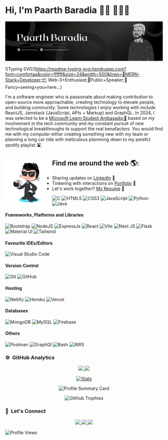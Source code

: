 # Hi, I'm Paarth Baradia 👋🏻 👨🏻‍💻

<img src="https://raw.githubusercontent.com/paa-rth/paa-rth/master/gh-header-image-cropped.png" alt="banner that says Paarth Baradia - software engineer, content creator and community organizer alongside a cartoon illustration of Paarth">

![Typing SVG](https://readme-typing-svg.herokuapp.com?font=comfortaa&color=ffffff&size=24&width=500&lines=🚀MERN-Stack+Developer;📦 Web-3+Enthusiast;🎤Public+Speaker;👋Fancy+seeing+you+here...)

I'm a software engineer who is passionate about making contribution to open-source more approachable, creating technology to elevate people, and building community. Some technologies I enjoy working with include ReactJS, Jamstack (JavaScript, APIs + Markup) and GraphQL. In 2024, I was selected to be a <a href="https://mvp.microsoft.com/en-US/studentambassadors/profile/">Microsoft Learn Student Ambasador🌟</a> based on my involvement in the tech community and my constant pursuit of new technological breakthroughs to support the real benafactors.
You would find me with my computer either creating something new with my team or planning a long car ride with meticulous planninng down to my perefct spotify playlist 🛣️.

## Find me around the web 🌎: <a href="https://github.com/sponsors/paa-rth"><img align="left" width="150" height="150" src="https://github.com/paa-rth/paa-rth/blob/main/octopaarth/octopaarth.gif?raw=true"></a>
- Sharing updates on <a href="https://www.linkedin.com/in/paarth-baradia/">LinkedIn</a> 💼
- Tinkering with interactions on <a href="https://paa-rth.vercel.app">Portfolio</a> 🏓
- Let's work together!! <a href="https://paa-rth.vercel.app">My Resume</a> 🏓




![C](https://skillicons.dev/icons?i=c)
![HTML5](https://skillicons.dev/icons?i=html)
![CSS3](https://skillicons.dev/icons?i=css)
![JavaScript](https://skillicons.dev/icons?i=js)
![Python](https://skillicons.dev/icons?i=python)
![Java](https://skillicons.dev/icons?i=java)

#### Frameworks, Platforms and Libraries

![Bootstrap](https://skillicons.dev/icons?i=bootstrap)
![NodeJS](https://skillicons.dev/icons?i=nodejs)
![ExpressJs](https://skillicons.dev/icons?i=express)
![React](https://skillicons.dev/icons?i=react)
![Vite](https://skillicons.dev/icons?i=vite)
![Next JS](https://skillicons.dev/icons?i=nextjs)
![Flask](https://skillicons.dev/icons?i=flask)
![Material UI](https://skillicons.dev/icons?i=materialui)
![Tailwind](https://skillicons.dev/icons?i=tailwind)


#### Favourite IDEs/Editors

![Visual Studio Code](https://skillicons.dev/icons?i=vscode)


#### Version Control

![Git](https://skillicons.dev/icons?i=git)
![GitHub](https://skillicons.dev/icons?i=github)

#### Hosting

![Netlify](https://skillicons.dev/icons?i=netlify)
![Heroku](https://skillicons.dev/icons?i=heroku)
![Vercel](https://skillicons.dev/icons?i=vercel)

#### Databases

![MongoDB](https://skillicons.dev/icons?i=mongodb)
![MySQL](https://skillicons.dev/icons?i=mysql)
![Firebase](https://skillicons.dev/icons?i=firebase)

#### Others

![Postman](https://skillicons.dev/icons?i=postman)
![GraphQl](https://skillicons.dev/icons?i=graphql)
![Bash](https://skillicons.dev/icons?i=bash)
![AWS](https://skillicons.dev/icons?i=aws)



### ⚙️ &nbsp;GitHub Analytics

<p align="center">
  <a href="https://github.com/paa-rth">
    <img height="180em" src="https://github-readme-stats-eight-theta.vercel.app/api?username=paa-rth&show_icons=true&theme=algolia&include_all_commits=true&count_private=true"/>
    <img height="180em" src="https://github-readme-stats-eight-theta.vercel.app/api/top-langs/?username=paa-rth&layout=compact&langs_count=8&theme=algolia"/>
  </a>
</p>

<p align="center">
    <!-- Stats Card -->
    <a href="https://github.com/paa-rth">
        <img src="https://github-stats-alpha.vercel.app/api/?username=paa-rth&cc=333333&tc=ffffff&ic=4B8BDA" alt="Stats" />
    </a>
</p>


<p align="center">
    <!-- Profile Summary Card -->
    <img src="https://github-profile-summary-cards.vercel.app/api/cards/profile-details?username=paa-rth&theme=algolia" alt="Profile Summary Card" />
</p>

<p align="center">
    <!-- Trophy Stats -->
    <img src="https://github-profile-trophy.vercel.app/?username=paa-rth&theme=tokyonight" alt="GitHub Trophies" />
</p>


### 👋 &nbsp;Let's Connect
<p align="center">
  <a href="https://www.linkedin.com/in/paarth-baradia/">
        <img
            height="25"
            src="https://img.shields.io/badge/linkedin-%230077B5.svg?style=for-the-badge&logo=linkedin&logoColor=white"
        />
  </a>
  <a href="mailto:paarthbaradia.psb@gmail.com">
        <img
            height="25"
            src="https://img.shields.io/badge/Gmail-D14836?style=for-the-badge&logo=gmail&logoColor=white"
        />
    <a href="https://github.com/paa-rth">
        <img
            height="25"
            src="https://img.shields.io/badge/github-%23121011.svg?style=for-the-badge&logo=github&logoColor=white"
        />
    </a>
</p>

![Profile Views](https://komarev.com/ghpvc/?username=paa-rth&color=blue&style=flat&label=Profile+Views&base=1000)

